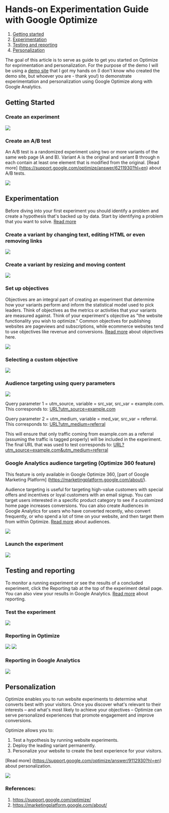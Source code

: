 # Hands-on Experimentation Guide with Google Optimize 

1. [Getting started](#getting-started)
2. [Experimentation](#experimentation)
3. [Testing and reporting](#testing-and-reporting)
4. [Personalization](#personalization)

The goal of this article is to serve as guide to get you started on Optimize for exprimentation and personalization. For the purpose of the demo I will be using a [demo site](https://ekarttr.github.io/optimize-demo/index.html) that I got my hands on (I don't know who created the demo site, but whoever you are - thank you!) to demonstrate experimentation and personalization using Google Optimize along with Google Analytics.

## Getting Started

### Create an experiment
<img src="https://github.com/ekarttr/optimize-demo/blob/master/img/img11.png?raw=true">

### Create an A/B test

An A/B test is a randomized experiment using two or more variants of the same web page (A and B). Variant A is the original and variant B through n each contain at least one element that is modified from the original. [Read more] (https://support.google.com/optimize/answer/6211930?hl=en) about A/B tests.

<img src="https://github.com/ekarttr/optimize-demo/blob/master/img/img12.png?raw=true">

## Experimentation

Before diving into your first experiment you should identify a problem and create a hypothesis that's backed up by data. Start by identifying a problem that you want to solve. [Read more](https://support.google.com/optimize/answer/6211930?hl=en) 

### Create a variant by changing text, editing HTML or even removing links

<img src="https://github.com/ekarttr/optimize-demo/blob/master/img/img1.gif?raw=true">

### Create a variant by resizing and moving content 

<img src="https://github.com/ekarttr/optimize-demo/blob/master/img/img2.gif?raw=true">

### Set up objectives
Objectives are an integral part of creating an experiment that determine how your variants perform and inform the statistical model used to pick leaders. Think of objectives as the metrics or activities that your variants are measured against.
Think of your experiment's objective as "the website functionality you wish to optimize." Common objectives for publishing websites are pageviews and subscriptions, while ecommerce websites tend to use objectives like revenue and conversions.
[Read more](https://support.google.com/optimize/answer/7018998?hl=en) about objectives here.

<img src="https://github.com/ekarttr/optimize-demo/blob/master/img/img3.gif?raw=true">

### Selecting a custom objective
<img src="https://github.com/ekarttr/optimize-demo/blob/master/img/img13.png?raw=true">

### Audience targeting using query parameters

<img src="https://github.com/ekarttr/optimize-demo/blob/master/img/img4.gif?raw=true">

Query parameter 1 = utm_source, variable = src_var, src_var = example.com. This corresponds to: 
[URL?utm_source=example.com](https://ekarttr.github.io/optimize-demo/index.html?utm_source=example.com)

Query parameter 2 = utm_medium, variable = med_var, src_var = referral. This corresponds to:
[URL?utm_medium=referral](https://ekarttr.github.io/optimize-demo/index.html?utm_medium=referral) 

This will ensure that only traffic coming from example.com as a referral (assuming the traffic is tagged properly) will be included in the experiment. The final URL that was used to test corresponds to: [URL?utm_source=example.com&utm_medium=referral](https://ekarttr.github.io/optimize-demo/index.html?utm_source=example.com&utm_medium=referral) 

### Google Analytics audience targeting (Optimize 360 feature)
This feature is only available in Google Optimize 360, [part of Google Marketing Platform] (https://marketingplatform.google.com/about/).

Audience targeting is useful for targeting high-value customers with special offers and incentives or loyal customers with an email signup. You can target users interested in a specific product category to see if a customized home page increases conversions. You can also create Audiences in Google Analytics for users who have converted recently, who convert frequently, or who spend a lot of time on your website, and then target them from within Optimize. [Read more](https://support.google.com/optimize/answer/6283435?hl=en) about audiences.

<img src="https://github.com/ekarttr/optimize-demo/blob/master/img/img8.gif?raw=true">

### Launch the experiment
<img src="https://github.com/ekarttr/optimize-demo/blob/master/img/img5.gif?raw=true">

## Testing and reporting

To monitor a running experiment or see the results of a concluded experiment, click the Reporting tab at the top of the experiment detail page. You can also view your results in Google Analytics. [Read more](https://support.google.com/optimize/answer/6218117?hl=en) about reporting.

### Test the experiment
<img src="https://github.com/ekarttr/optimize-demo/blob/master/img/img9.gif?raw=true">

### Reporting in Optimize
<img src="https://github.com/ekarttr/optimize-demo/blob/master/img/img7.png?raw=true">
<img src="https://github.com/ekarttr/optimize-demo/blob/master/img/img6.png?raw=true">

### Reporting in Google Analytics 
<img src="https://github.com/ekarttr/optimize-demo/blob/master/img/img14.png?raw=true">

## Personalization

Optimize enables you to run website experiments to determine what converts best with your visitors. Once you discover what's relevant to their interests – and what's most likely to achieve your objectives – Optimize can serve personalized experiences that promote engagement and improve conversions.

Optimize allows you to:

1. Test a hypothesis by running website experiments.
2. Deploy the leading variant permanently.
3. Personalize your website to create the best experience for your visitors.

[Read more] (https://support.google.com/optimize/answer/9112930?hl=en) about personalization. 

<img src="https://github.com/ekarttr/optimize-demo/blob/master/img/img10.gif?raw=true">

### References:
1. https://support.google.com/optimize/
2. https://marketingplatform.google.com/about/

 
